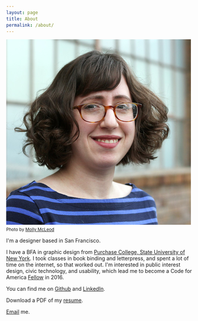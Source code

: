 ```yaml
---
layout: page
title: About
permalink: /about/
---
```


<div class="headshot">
	<img src="/images/headshot.jpg" alt="A photo of me.">
	<small>Photo by <a href="http://www.mollymcleod.com">Molly McLeod</a></small>
</div>

I'm a designer based in San Francisco.

I have a BFA in graphic design from [Purchase College, State University of New York](https://www.purchase.edu/). I took classes in book binding and letterpress, and spent a lot of time on the internet, so that worked out. I'm interested in public interest design, civic technology, and usability, which lead me to become a Code for America [Fellow](https://www.codeforamerica.org/do-something/work-with-us) in 2016.

You can find me on [Github](https://github.com/racheledelman) and [LinkedIn](https://www.linkedin.com/in/rachel-edelman-aa530488/).

Download a PDF of my [resume](/images/rachel-edelman-resume.pdf).

[Email](mailto:edelman.rl@gmail.com) me.